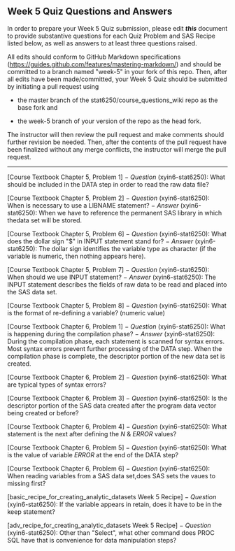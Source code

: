 ## Week 5 Quiz Questions and Answers

In order to prepare your Week 5 Quiz submission, please edit ***this*** document to provide substantive questions for each Quiz Problem and SAS Recipe listed below, as well as answers to at least three questions raised.

All edits should conform to GitHub Markdown specifications (https://guides.github.com/features/mastering-markdown/) and should be committed to a branch named "week-5" in your fork of this repo. Then, after all edits have been made/committed, your Week 5 Quiz should be submitted by initiating a pull request using

- the master branch of the stat6250/course_questions_wiki repo as the base fork and

- the week-5 branch of your version of the repo as the head fork.

The instructor will then review the pull request and make comments should further revision be needed. Then, after the contents of the pull request have been finalized without any merge conflicts, the instructor will merge the pull request.

********************************************************************************



[Course Textbook Chapter 5, Problem 1]
− *Question* (xyin6-stat6250): What should be included in the DATA step in order to read the raw data file?



[Course Textbook Chapter 5, Problem 2]
− *Question* (xyin6-stat6250): When is necessary to use a LIBNAME statement?
− *Answer* (xyin6-stat6250): When we have to reference the permanent SAS library in which thedata set will be stored.



[Course Textbook Chapter 5, Problem 6]
− *Question* (xyin6-stat6250): What does the dollar sign "$" in INPUT statement stand for?
− *Answer* (xyin6-stat6250): The dollar sign identifies the variable type as character (if the variable is numeric, then nothing appears here).



[Course Textbook Chapter 5, Problem 7]
− *Question* (xyin6-stat6250): When should we use INPUT statement?
− *Answer* (xyin6-stat6250): The INPUT statement describes the fields of raw data to be read and placed into the SAS data set.



[Course Textbook Chapter 5, Problem 8]
− *Question* (xyin6-stat6250): What is the format of re-defining a variable? (numeric value)



[Course Textbook Chapter 6, Problem 1]
− *Question* (xyin6-stat6250): What is happening during the compilation phase?
− *Answer* (xyin6-stat6250): During the compilation phase, each statement is scanned for syntax
errors. Most syntax errors prevent further processing of the DATA step. When the compilation phase is complete, the descriptor portion of the new data set is created.



[Course Textbook Chapter 6, Problem 2]
− *Question* (xyin6-stat6250): What are typical types of syntax errors?



[Course Textbook Chapter 6, Problem 3]
− *Question* (xyin6-stat6250): Is the descriptor portion of the SAS data created after the program data vector being created or before?



[Course Textbook Chapter 6, Problem 4]
− *Question* (xyin6-stat6250): What statement is the next after defining the _N_ & _ERROR_ values?



[Course Textbook Chapter 6, Problem 5]
− *Question* (xyin6-stat6250): What is the value of variable _ERROR_ at the end of the DATA step?



[Course Textbook Chapter 6, Problem 6]
− *Question* (xyin6-stat6250): When reading variables from a SAS data set,does SAS sets the vaues to missing first?



[basic_recipe_for_creating_analytic_datasets Week 5 Recipe]
− *Question* (xyin6-stat6250): If the variable appears in retain, does it have to be in the keep statement?



[adv_recipe_for_creating_analytic_datasets Week 5 Recipe]
− *Question* (xyin6-stat6250): Other than "Select", what other command does PROC SQL have that is convenience for data manipulation steps?


